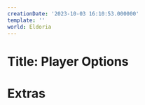 ```yaml
---
creationDate: '2023-10-03 16:10:53.000000'
template: ''
world: Eldoria
---
```

# Title: Player Options



# Extras

